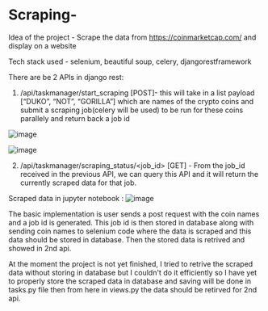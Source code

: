 # Scraping-

Idea of the project -  Scrape the data from https://coinmarketcap.com/ and display on a website 

Tech stack used - selenium, beautiful soup, celery, djangorestframework


There are be 2 APIs in django rest:

1) /api/taskmanager/start_scraping [POST]-  this will take in a list payload [“DUKO”, “NOT”, “GORILLA”] which are names of the crypto coins and submit a scraping job(celery will be used) to be run for these coins parallely and return back a job id

![image](https://github.com/Shivani505001/Scraping-/assets/98374589/d3f6213c-847b-4b18-b92a-3184a7570420)

![image](https://github.com/Shivani505001/Scraping-/assets/98374589/10548c42-7344-48e7-8a75-490e7e1ad676)


2) /api/taskmanager/scraping_status/<job_id> [GET] - From the job_id received in the previous API, we can query this API and it will return the currently scraped data for that job. 

Scraped data in jupyter notebook :
![image](https://github.com/Shivani505001/Scraping-/assets/98374589/3e19ecda-9d8b-4abe-8ea7-e3394860aa30)


The basic implementation is user sends a post request with the coin names and a job id is generated. This job id is then stored in database along with sending coin names to selenium code where the data is scraped and this data should be stored in database. Then the stored data is retrived and showed in 2nd api. 

At the moment the project is not yet finished, I tried to retrive the scraped data without storing in database but I couldn't do it efficiently so I have yet to properly store the scraped data in database and saving will be done in tasks.py file then from here in views.py the data should be retirved for 2nd api.
